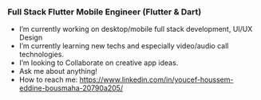 ### Full Stack Flutter Mobile Engineer (Flutter & Dart)

- I’m currently working on desktop/mobile full stack development, UI/UX Design
- I’m currently learning new techs and especially video/audio call technologies.
- I’m looking to Collaborate on creative app ideas.
- Ask me about anything!
- How to reach me: https://www.linkedin.com/in/youcef-houssem-eddine-bousmaha-20790a205/

